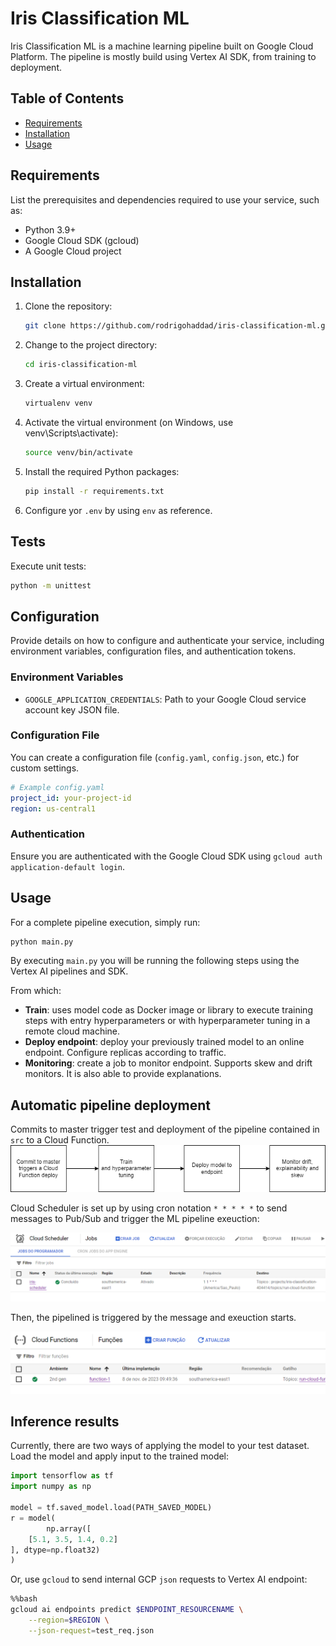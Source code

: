 # Iris Classification ML

Iris Classification ML is a machine learning pipeline built on 
Google Cloud Platform. The pipeline is mostly build using Vertex AI
SDK, from training to deployment.

## Table of Contents

- [Requirements](#requirements)
- [Installation](#installation)
- [Usage](#usage)


## Requirements

List the prerequisites and dependencies required to use your service, such as:

- Python 3.9+
- Google Cloud SDK (gcloud)
- A Google Cloud project

## Installation

1. Clone the repository:

   ```bash
   git clone https://github.com/rodrigohaddad/iris-classification-ml.git
   ```

2. Change to the project directory:

   ```bash
   cd iris-classification-ml
   ```
   
3. Create a virtual environment:
    ```bash
   virtualenv venv
   ```
   
4. Activate the virtual environment (on Windows, use venv\Scripts\activate):
    ```bash
   source venv/bin/activate
   ```

5. Install the required Python packages:

   ```bash
   pip install -r requirements.txt
   ```
   
6. Configure yor `.env` by using `env` as reference.

## Tests
Execute unit tests:
   ```bash
   python -m unittest
   ```


## Configuration

Provide details on how to configure and authenticate your service, including environment variables, configuration files, and authentication tokens.

### Environment Variables

- `GOOGLE_APPLICATION_CREDENTIALS`: Path to your Google Cloud service account key JSON file.

### Configuration File

You can create a configuration file (`config.yaml`, `config.json`, etc.) for custom settings.

```yaml
# Example config.yaml
project_id: your-project-id
region: us-central1
```

### Authentication

Ensure you are authenticated with the Google Cloud SDK using `gcloud auth application-default login`.

## Usage

For a complete pipeline execution, simply run:

```bash
python main.py
```

By executing `main.py` you will be running the following steps using the Vertex AI pipelines and SDK.

From which:
* **Train**: uses model code as Docker image or library to execute training 
steps with entry hyperparameters or with hyperparameter tuning in a remote cloud machine.
* **Deploy endpoint**: deploy your previously trained model to an online endpoint. Configure
replicas according to traffic.
* **Monitoring**: create a job to monitor endpoint. Supports skew and drift 
monitors. It is also able to provide explanations.


## Automatic pipeline deployment

Commits to master trigger test and deployment of the pipeline contained in `src` to a Cloud Function.
![img3.png](imgs/img3.png)

Cloud Scheduler is set up by using cron notation `* * * * *` to send messages to Pub/Sub and trigger the ML pipeline exeuction:

![img2.png](imgs/img2.png)

Then, the pipelined is triggered by the message and exeuction starts.

![img.png](imgs/img.png)



## Inference results

Currently, there are two ways of applying the model to your test dataset. Load the model and apply input to the trained model:
```python
import tensorflow as tf
import numpy as np

model = tf.saved_model.load(PATH_SAVED_MODEL)
r = model(
        np.array([
    [5.1, 3.5, 1.4, 0.2]
], dtype=np.float32)
)
```

Or, use `gcloud` to send internal GCP `json` requests to Vertex AI endpoint:
```bash
%%bash
gcloud ai endpoints predict $ENDPOINT_RESOURCENAME \
    --region=$REGION \
    --json-request=test_req.json
```

